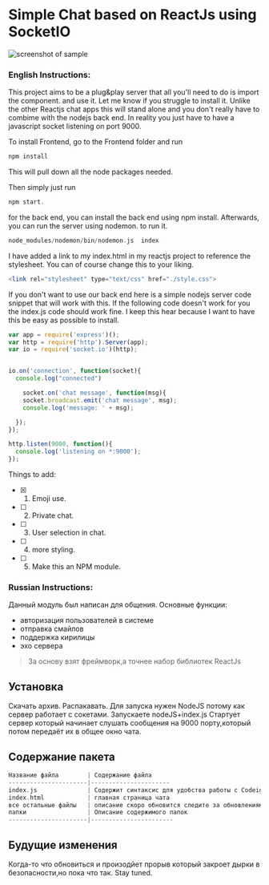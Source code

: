 Simple Chat based on ReactJs using SocketIO
=============================


![screenshot of sample](https://image.ibb.co/gr0o3R/Screenshot_2017_11_22_17_12_31.png)


### English Instructions:

This project aims to be a plug&play server that all you'll need to do is import the component. and use it.
Let me know if you struggle to install it. Unlike the other Reactjs chat apps this will stand alone and you don't really have to combime with the nodejs back end. In reality you just have to have a javascript socket listening on port 9000.


To install Frontend, go to the Frontend folder and run

```php
npm install
```

This will pull down all the node packages needed.

Then simply just run

```php
npm start.
```

for the back end, you can install the back end using npm install. Afterwards, you can run the server using nodemon.  to run it.

```php
node_modules/nodemon/bin/nodemon.js  index
```


I have added a link to my index.html in my reactjs project to reference the stylesheet. You can of course change this to your liking.  

```php
<link rel="stylesheet" type="text/css" href="./style.css">
```


If you don't want to use our back end here is a simple nodejs server code snippet that will work with this. If the following code doesn't work for you the index.js code should work fine. I keep this hear because I want to have this be easy as possible to install.

```JavaScript
var app = require('express')();
var http = require('http').Server(app);
var io = require('socket.io')(http);


io.on('connection', function(socket){
  console.log("connected")

    socket.on('chat message', function(msg){
    socket.broadcast.emit('chat message', msg);
    console.log('message: ' + msg);

  });
});

http.listen(9000, function(){
  console.log('listening on *:9000');
});


```



Things to add:
- [x] 1. Emoji use.
- [ ] 2. Private chat.
- [ ] 3. User selection in chat.
- [ ] 4. more styling.
- [ ] 5. Make this an NPM module.



### Russian Instructions:

Данный модуль был написан для общения.
Основные функции:
- авторизация пользователей в системе
- отправка смайлов
- поддержка кирилицы
- эхо сервера




> За основу взят фреймворк,а точнее набор библиотек  ReactJs


Установка
------------
Скачать архив.
Распакавать.
Для запуска нужен NodeJS потому как сервер работает с сокетами.
Запускаете nodeJS+index.js
Стартует сервер который начинает слушать сообщения на 9000 порту,который потом передаёт их в общее окно чата.

Содержание пакета
------------

```php
Название файла        | Содержание файла
----------------------|----------------------
index.js              | Содержит синтаксис для удобства работы с Codeigniter
index.html            | главная страница чата
все остальные файлы   | описание скоро обновится следите за обновлениями.
папки                 | Описание содержимого папок
----------------------|-----------------------
```


Будущие изменения
------------

Когда-то что обновиться и произодйет прорыв который закроет дырки в безопасности,но пока что так.
Stay tuned.
